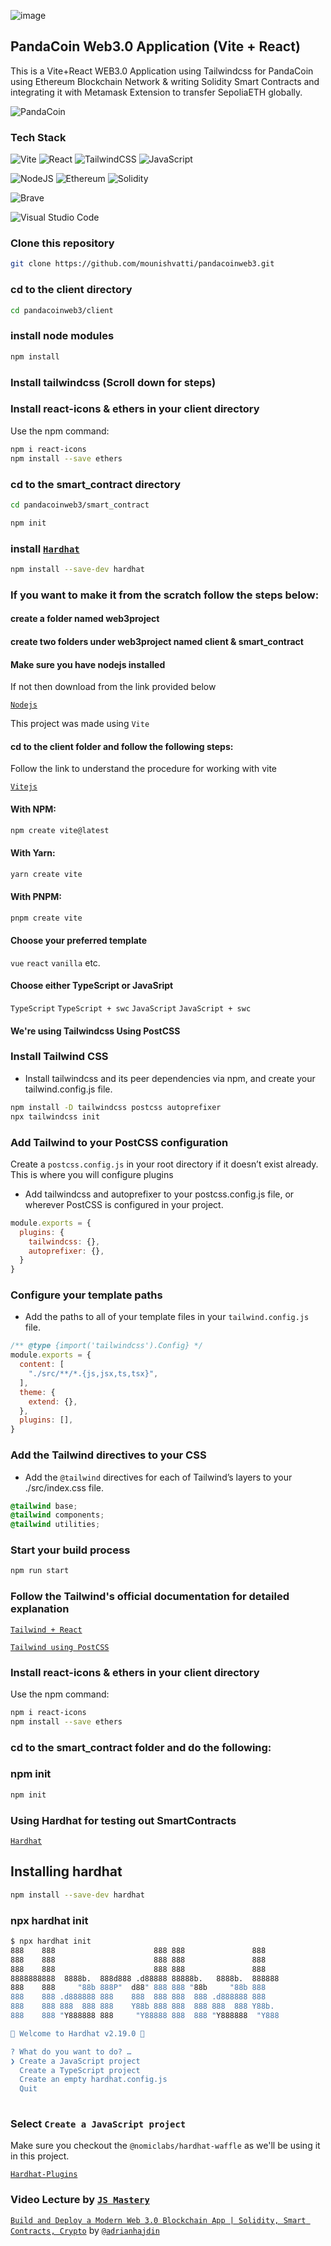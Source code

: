 ![image](https://github.com/mounishvatti/pandacoinweb3/assets/76279858/faf3de6d-93bc-4941-a044-5d848fafa521)

## PandaCoin Web3.0 Application (Vite + React)

This is a Vite+React WEB3.0 Application using Tailwindcss for PandaCoin using Ethereum Blockchain Network &amp; writing Solidity Smart Contracts and integrating it with Metamask Extension to transfer SepoliaETH globally.

![PandaCoin](client/src/assets/website.png)

### Tech Stack

![Vite](https://img.shields.io/badge/vite-%23646CFF.svg?style=for-the-badge&logo=vite&logoColor=white) ![React](https://img.shields.io/badge/react-%2320232a.svg?style=for-the-badge&logo=react&logoColor=%2361DAFB) ![TailwindCSS](https://img.shields.io/badge/tailwindcss-%2338B2AC.svg?style=for-the-badge&logo=tailwind-css&logoColor=white) ![JavaScript](https://img.shields.io/badge/javascript-%23323330.svg?style=for-the-badge&logo=javascript&logoColor=%23F7DF1E)

![NodeJS](https://img.shields.io/badge/node.js-6DA55F?style=for-the-badge&logo=node.js&logoColor=white) ![Ethereum](https://img.shields.io/badge/Ethereum-3C3C3D?style=for-the-badge&logo=Ethereum&logoColor=white) ![Solidity](https://img.shields.io/badge/Solidity-%23363636.svg?style=for-the-badge&logo=solidity&logoColor=white) 

![Brave](https://img.shields.io/badge/Brave-FB542B?style=for-the-badge&logo=Brave&logoColor=white)

![Visual Studio Code](https://img.shields.io/badge/Visual%20Studio%20Code-0078d7.svg?style=for-the-badge&logo=visual-studio-code&logoColor=white)

### Clone this repository

```bash
git clone https://github.com/mounishvatti/pandacoinweb3.git
```

### cd to the client directory

```bash
cd pandacoinweb3/client
```
### install node modules

```bash
npm install
```

### Install tailwindcss (Scroll down for steps)

### Install react-icons & ethers in your client directory 

Use the npm command:

```bash
npm i react-icons
npm install --save ethers
``` 

### cd to the smart_contract directory

```bash
cd pandacoinweb3/smart_contract
```

```bash
npm init
```

### install [`Hardhat`](https://hardhat.org/hardhat-runner/docs/getting-started)

```bash
npm install --save-dev hardhat
```

### If you want to make it from the scratch follow the steps below:

#### create a folder named web3project

#### create two folders under web3project named client & smart_contract

#### Make sure you have nodejs installed
If not then download from the link provided below

[`Nodejs`](https://nodejs.org/en/download/)

This project was made using `Vite`

#### cd to the client folder and follow the following steps:

Follow the link to understand the procedure for working with vite

[`Vitejs`](https://vitejs.dev/guide/)

#### With NPM:

```bash
npm create vite@latest
```

#### With Yarn:

```bash
yarn create vite
```

#### With PNPM:
```bash
pnpm create vite
```

#### Choose your preferred template

`vue` `react` `vanilla` etc.

#### Choose either TypeScript or JavaSript

`TypeScript`
`TypeScript + swc`
`JavaScript`
`JavaScript + swc`

#### We're using Tailwindcss Using PostCSS

### Install Tailwind CSS

- Install tailwindcss and its peer dependencies via npm, and create your tailwind.config.js file.

```bash
npm install -D tailwindcss postcss autoprefixer
npx tailwindcss init
```

### Add Tailwind to your PostCSS configuration
Create a `postcss.config.js` in your root directory if it doesn’t exist already. This is where you will configure plugins
- Add tailwindcss and autoprefixer to your postcss.config.js file, or wherever PostCSS is configured in your project.

```js
module.exports = {
  plugins: {
    tailwindcss: {},
    autoprefixer: {},
  }
}
```
### Configure your template paths

- Add the paths to all of your template files in your `tailwind.config.js` file.

```js
/** @type {import('tailwindcss').Config} */
module.exports = {
  content: [
    "./src/**/*.{js,jsx,ts,tsx}",
  ],
  theme: {
    extend: {},
  },
  plugins: [],
}
```

### Add the Tailwind directives to your CSS

- Add the `@tailwind` directives for each of Tailwind’s layers to your ./src/index.css file.

```css
@tailwind base;
@tailwind components;
@tailwind utilities;
```

### Start your build process

```bash
npm run start
```

### Follow the Tailwind's official documentation for detailed explanation

[`Tailwind + React`](https://tailwindcss.com/docs/guides/create-react-app)

[`Tailwind using PostCSS`](https://tailwindcss.com/docs/installation/using-postcss)

### Install react-icons & ethers in your client directory 

Use the npm command:

```bash
npm i react-icons
npm install --save ethers
```

### cd to the smart_contract folder and do the following:

### npm init

```bash
npm init
```

### Using Hardhat for testing out SmartContracts

[`Hardhat`](https://hardhat.org/hardhat-runner/docs/getting-started)

## Installing hardhat

```bash
npm install --save-dev hardhat
```

### npx hardhat init

```bash
$ npx hardhat init
888    888                      888 888               888
888    888                      888 888               888
888    888                      888 888               888
8888888888  8888b.  888d888 .d88888 88888b.   8888b.  888888
888    888     "88b 888P"  d88" 888 888 "88b     "88b 888
888    888 .d888888 888    888  888 888  888 .d888888 888
888    888 888  888 888    Y88b 888 888  888 888  888 Y88b.
888    888 "Y888888 888     "Y88888 888  888 "Y888888  "Y888

👷 Welcome to Hardhat v2.19.0 👷‍

? What do you want to do? …
❯ Create a JavaScript project
  Create a TypeScript project
  Create an empty hardhat.config.js
  Quit
  
```

### Select `Create a JavaScript project`

Make sure you checkout the `@nomiclabs/hardhat-waffle` as we'll be using it in this project.

[`Hardhat-Plugins`](https://hardhat.org/hardhat-runner/plugins)

### Video Lecture by [`JS Mastery`](https://www.youtube.com/@javascriptmastery)
[`Build and Deploy a Modern Web 3.0 Blockchain App | Solidity, Smart Contracts, Crypto`](https://youtu.be/Wn_Kb3MR_cU?si=GP6AewHbyVxhR2kw) by [`@adrianhajdin`](https://github.com/adrianhajdin) 




